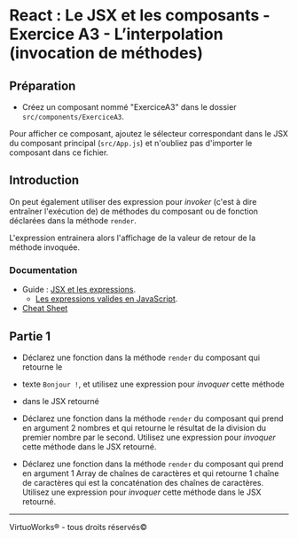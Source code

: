 # React : Le JSX et les composants - Exercice A3 - L’interpolation (invocation de méthodes)

## Préparation

- Créez un composant nommé "ExerciceA3" dans le dossier `src/components/ExerciceA3`.

Pour afficher ce composant, ajoutez le sélecteur correspondant dans le JSX du
composant principal (`src/App.js`) et n'oubliez pas d'importer le composant dans
ce fichier.


## Introduction

On peut également utiliser des expression pour *invoker* (c'est à dire entraîner
l'exécution de) de méthodes du composant ou de fonction déclarées
dans la méthode `render`.

L'expression entrainera alors l'affichage de la valeur de retour de la méthode
invoquée.


### Documentation

- Guide : [JSX et les expressions](https://reactjs.org/docs/introducing-jsx.html).
  - [Les expressions valides en JavaScript](https://developer.mozilla.org/en-US/docs/Web/JavaScript/Guide/Expressions_and_Operators#Expressions).
- [Cheat Sheet](https://devhints.io/react)


## Partie 1

* Déclarez une fonction dans la méthode `render` du composant qui retourne le
* texte `Bonjour !`, et utilisez une expression pour *invoquer* cette méthode
* dans le JSX
 retourné

* Déclarez une fonction dans la méthode `render` du composant qui prend en
  argument 2 nombres et qui retourne le résultat de la division du premier
  nombre par le second. Utilisez une expression pour *invoquer* cette méthode
  dans le JSX retourné.

* Déclarez une fonction dans la méthode `render` du composant qui prend en
  argument 1 Array de chaînes de caractères et qui retourne 1 chaîne de
  caractères qui est la concaténation des chaînes de caractères. Utilisez une
  expression pour *invoquer* cette méthode dans le JSX retourné.


---

VirtuoWorks® - tous droits réservés©